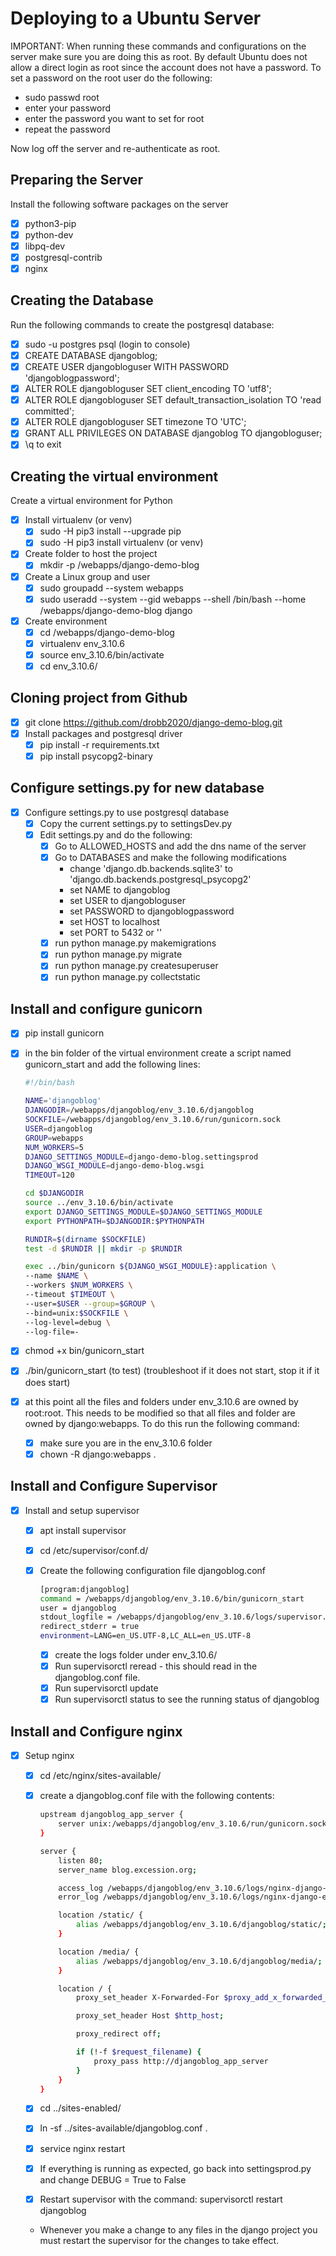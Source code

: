 # Deploying to a Ubuntu Server

IMPORTANT: When running these commands and configurations on the server make sure you are doing this as root. By default Ubuntu does not allow a direct login as root since the account does not have a password. To set a password on the root user do the following:

- sudo passwd root
- enter your password
- enter the password you want to set for root
- repeat the password

Now log off the server and re-authenticate as root.

## Preparing the Server

Install the following software packages on the server

* [X] python3-pip
* [X] python-dev
* [X] libpq-dev
* [X] postgresql-contrib
* [X] nginx

## Creating the Database

Run the following commands to create the postgresql database:

* [X] sudo -u postgres psql (login to console)
* [X] CREATE DATABASE djangoblog;
* [X] CREATE USER djangobloguser WITH PASSWORD 'djangoblogpassword';
* [X] ALTER ROLE djangobloguser SET client_encoding TO 'utf8';
* [X] ALTER ROLE djangobloguser SET default_transaction_isolation TO 'read committed';
* [X] ALTER ROLE djangobloguser SET timezone TO 'UTC';
* [X] GRANT ALL PRIVILEGES ON DATABASE djangoblog TO djangobloguser;
* [X] \q to exit

## Creating the virtual environment

Create a virtual environment for Python

* [X] Install virtualenv (or venv)
  * [X] sudo -H pip3 install --upgrade pip
  * [X] sudo -H pip3 install virtualenv (or venv)
* [X] Create folder to host the project
  * [X] mkdir -p /webapps/django-demo-blog
* [X] Create a Linux group and user
  * [X] sudo groupadd --system webapps
  * [X] sudo useradd --system --gid webapps --shell /bin/bash --home /webapps/django-demo-blog django
* [X] Create environment
  * [X] cd /webapps/django-demo-blog
  * [X] virtualenv env_3.10.6
  * [X] source env_3.10.6/bin/activate
  * [X] cd env_3.10.6/

## Cloning project from Github

* [X] git clone https://github.com/drobb2020/django-demo-blog.git
* [X] Install packages and postgresql driver
  * [X] pip install -r requirements.txt
  * [X] pip install psycopg2-binary

## Configure settings.py for new database

* [X] Configure settings.py to use postgresql database
  * [X] Copy the current settings.py to settingsDev.py
  * [X] Edit settings.py and do the following:
    * [X] Go to ALLOWED_HOSTS and add the dns name of the server
    * [X] Go to DATABASES and make the following modifications
      * change 'django.db.backends.sqlite3' to 'django.db.backends.postgresql_psycopg2'
      * set NAME to djangoblog
      * set USER to djangobloguser
      * set PASSWORD to djangoblogpassword
      * set HOST to localhost
      * set PORT to 5432 or ''
    * [X] run python manage.py makemigrations
    * [X] run python manage.py migrate
    * [X] run python manage.py createsuperuser
    * [X] run python manage.py collectstatic

## Install and configure gunicorn

* [X] pip install gunicorn
* [X] in the bin folder of the virtual environment create a script named gunicorn_start and add the following lines:

    ``` sh
    #!/bin/bash

    NAME='djangoblog'
    DJANGODIR=/webapps/djangoblog/env_3.10.6/djangoblog
    SOCKFILE=/webapps/djangoblog/env_3.10.6/run/gunicorn.sock
    USER=djangoblog
    GROUP=webapps
    NUM_WORKERS=5
    DJANGO_SETTINGS_MODULE=django-demo-blog.settingsprod
    DJANGO_WSGI_MODULE=django-demo-blog.wsgi
    TIMEOUT=120

    cd $DJANGODIR
    source ../env_3.10.6/bin/activate
    export DJANGO_SETTINGS_MODULE=$DJANGO_SETTINGS_MODULE
    export PYTHONPATH=$DJANGODIR:$PYTHONPATH

    RUNDIR=$(dirname $SOCKFILE)
    test -d $RUNDIR || mkdir -p $RUNDIR

    exec ../bin/gunicorn ${DJANGO_WSGI_MODULE}:application \
    --name $NAME \
    --workers $NUM_WORKERS \
    --timeout $TIMEOUT \
    --user=$USER --group=$GROUP \
    --bind=unix:$SOCKFILE \
    --log-level=debug \
    --log-file=-
    ```

* [X] chmod +x bin/gunicorn_start
* [X] ./bin/gunicorn_start (to test) (troubleshoot if it does not start, stop it if it does start)
* [X] at this point all the files and folders under env_3.10.6 are owned by root:root. This needs to be modified so that all files and folder are owned by django:webapps. To do this run the following command:
  * [X] make sure you are in the env_3.10.6 folder
  * [X] chown -R django:webapps .

## Install and Configure Supervisor

* [X] Install and setup supervisor
  * [X] apt install supervisor
  * [X] cd /etc/supervisor/conf.d/
  * [X] Create the following configuration file djangoblog.conf

    ```sh
    [program:djangoblog]
    command = /webapps/djangoblog/env_3.10.6/bin/gunicorn_start
    user = djangoblog
    stdout_logfile = /webapps/djangoblog/env_3.10.6/logs/supervisor.log
    redirect_stderr = true
    environment=LANG=en_US.UTF-8,LC_ALL=en_US.UTF-8
    ```

    * [X] create the logs folder under env_3.10.6/
    * [X] Run supervisorctl reread - this should read in the djangoblog.conf file.
    * [X] Run supervisorctl update
    * [X] Run supervisorctl status to see the running status of djangoblog

## Install and Configure nginx

* [X] Setup nginx
  * [X] cd /etc/nginx/sites-available/
  * [X] create a djangoblog.conf file with the following contents:

    ```sh
    upstream djangoblog_app_server {
        server unix:/webapps/djangoblog/env_3.10.6/run/gunicorn.sock fail_timeout=0;
    }

    server {
        listen 80;
        server_name blog.excession.org;

        access_log /webapps/djangoblog/env_3.10.6/logs/nginx-django-access.log;
        error_log /webapps/djangoblog/env_3.10.6/logs/nginx-django-error.log;

        location /static/ {
            alias /webapps/djangoblog/env_3.10.6/djangoblog/static/;
        }

        location /media/ {
            alias /webapps/djangoblog/env_3.10.6/djangoblog/media/;
        }

        location / {
            proxy_set_header X-Forwarded-For $proxy_add_x_forwarded_for;

            proxy_set_header Host $http_host;

            proxy_redirect off;

            if (!-f $request_filename) {
                proxy_pass http://djangoblog_app_server
            }
        }
    }
    ```

  * [X] cd ../sites-enabled/
  * [X] ln -sf ../sites-available/djangoblog.conf .
  * [X] service nginx restart
  * [X] If everything is running as expected, go back into settingsprod.py and change DEBUG = True to False
  * [X] Restart supervisor with the command: supervisorctl restart djangoblog
  - Whenever you make a change to any files in the django project you must restart the supervisor for the changes to take effect.
